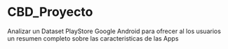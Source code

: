 # CBD_Proyecto
Analizar un Dataset PlayStore Google Android para ofrecer al los usuarios un resumen completo sobre las caracteristicas de las Apps 
